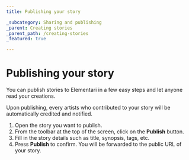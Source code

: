 ```yaml
---
title: Publishing your story

_subcategory: Sharing and publishing
_parent: Creating stories
_parent_path: /creating-stories
_featured: true

---
```


# Publishing your story

You can publish stories to Elementari in a few easy steps and let anyone read your creations.

<v-alert variant="outlined" type="info">
    Upon publishing, every artists who contributed to your story will be automatically credited and notified.
</v-alert>

1. Open the story you want to publish.
2. From the toolbar at the top of the screen, click on the **Publish** button.
3. Fill in the story details such as title, synopsis, tags, etc.
4. Press **Publish** to confirm. You will be forwarded to the public URL of your story.

